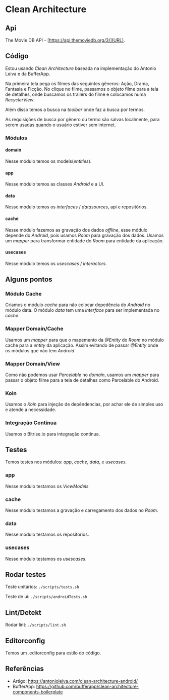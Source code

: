 # Clean Architecture 

## Api
The Movie DB API - [https://api.themoviedb.org/3/](URL).

## Código
Estou usando *Clean Architecture* baseada na implementação do Antonio Leiva e da BufferApp. 

Na primeira tela pega os filmes das seguintes gêneros: Ação, Drama, Fantasia e Ficção. No clique no filme, passamos o objeto filme para a tela de detalhes, onde buscamos os trailers do filme e colocamos numa *RecyclerView*.

Além disso temos a busca na *toolbar* onde faz a busca por termos.

As requisições de busca por gênero ou termo são salvas localmente, para serem usadas quando o usuário estiver sem internet.

### Módulos
#### domain
Nesse módulo temos os models(*entities*).

#### app
Nesse módulo temos as classes *Android* e a UI.

#### data
Nesse módulo temos os *interfaces* / *datasources*, api e repositórios.

#### cache
Nesse módulo fazemos as gravação dos dados *offline*, esse módulo depende do *Android*, pois usamos *Room* para gravação dos dados. Usamos um *mapper* para transformar entidade do *Room* para entidade da aplicação.

#### usecases
Nesse módulo temos os *usescases* / *interactors*.

## Alguns pontos

### Módulo Cache
Criamos o módulo *cache* para não colocar depedência do *Android* no módulo data. O módulo *data* tem uma *interface* para ser implementada no *cache*.

### Mapper Domain/Cache
Usamos um *mapper* para que o mapemento da *@Entity* do *Room* no módulo cache para a *entity* da aplicação. Assim evitando de passar *@Entity* onde os módulos que não tem *Android*.

### Mapper Domain/View
Como não podemos usar *Parcelable* no *domain*, usamos um *mapper* para passar o objeto filme para a tela de detalhes como Parcelable do Android. 

### Koin
Usamos o *Koin* para injeção de depêndencias, por achar ele de simples uso e atende a necessidade.

### Integração Contínua
Usamos o Bitrise.io para integração contínua.

## Testes
Temos testes nos módulos: *app*, *cache*, *data*, e *usecases*.

### app
Nesse módulo testamos os *ViewModels*

### cache
Nesse módulo testamos a gravação e carregamento dos dados no *Room*.

### data
Nesse módulo testamos os repositórios.

### usecases
Nesse módulo testamos os *usescases*.

## Rodar testes
Teste unitários: `./scripts/tests.sh`

Teste de ui: `./scripts/androidTests.sh`

## Lint/Detekt
Rodar lint: `./scripts/lint.sh`

## Editorconfig
Temos um .editorconfig para estilo do código.

## Referências
* Artigo: https://antonioleiva.com/clean-architecture-android/
* BufferApp: https://github.com/bufferapp/clean-architecture-components-boilerplate

